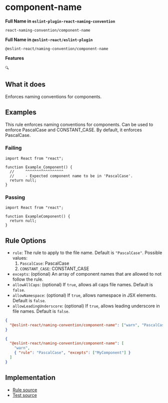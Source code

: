 # component-name

**Full Name in `eslint-plugin-react-naming-convention`**

```plain copy
react-naming-convention/component-name
```

**Full Name in `@eslint-react/eslint-plugin`**

```plain copy
@eslint-react/naming-convention/component-name
```

**Features**

`🔍`

## What it does

Enforces naming conventions for components.

## Examples

This rule enforces naming conventions for components. Can be used to enforce PascalCase and CONSTANT_CASE. By default, it enforces PascalCase.

### Failing

```tsx
import React from "react";

function Example_Component() {
  //     ^^^^^^^^^^^^^^^^^
  //     - Expected component name to be in 'PascalCase'.
  return null;
}
```

### Passing

```tsx
import React from "react";

function ExampleComponent() {
  return null;
}
```

## Rule Options

- `rule`: The rule to apply to the file name. Default is `"PascalCase"`. Possible values:
  1. `PascalCase`: PascalCase
  2. `CONSTANT_CASE`: CONSTANT_CASE
- `excepts`: (optional) An array of component names that are allowed to not follow the rule.
- `allowAllCaps`: (optional) If `true`, allows all caps file names. Default is `false`.
- `allowNamespace`: (optional) If `true`, allows namespace in JSX elements. Default is `false`.
- `allowLeadingUnderscore`: (optional) If `true`, allows leading underscore in file names. Default is `false`.

```json
{
  "@eslint-react/naming-convention/component-name": ["warn", "PascalCase"]
}
```

```json
{
  "@eslint-react/naming-convention/component-name": [
    "warn",
    { "rule": "PascalCase", "excepts": ["MyComponent"] }
  ]
}
```

## Implementation

- [Rule source](https://github.com/Rel1cx/eslint-react/tree/main/packages/plugins/eslint-plugin-react-naming-convention/src/rules/component-name.ts)
- [Test source](https://github.com/Rel1cx/eslint-react/tree/main/packages/plugins/eslint-plugin-react-naming-convention/src/rules/component-name.spec.ts)
